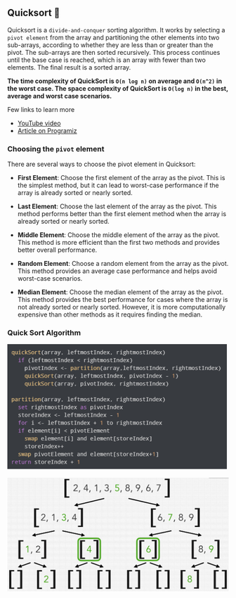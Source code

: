 ## Quicksort 🤔
Quicksort is a `divide-and-conquer` sorting algorithm. It works by selecting a `pivot element` from the array and 
partitioning the other elements into two sub-arrays, according to whether they are less than or greater than 
the pivot. The sub-arrays are then sorted recursively. This process continues until the base case is reached, 
which is an array with fewer than two elements. The final result is a sorted array.

**The time complexity of QuickSort is `O(n log n)` on average and `O(n^2)` in the worst case.
The space complexity of QuickSort is `O(log n)` in the best, average and worst case scenarios.**

Few links to learn more 
* [YouTube video](https://www.youtube.com/watch?v=h8eyY7dIiN4)
* [Article on Programiz](https://www.programiz.com/dsa/quick-sort)

### Choosing the `pivot` element
There are several ways to choose the pivot element in Quicksort:

* **First Element**: Choose the first element of the array as the pivot. This is the simplest method, but it can 
lead to worst-case performance if the array is already sorted or nearly sorted.

* **Last Element**: Choose the last element of the array as the pivot. This method performs better than the first 
element method when the array is already sorted or nearly sorted.

* **Middle Element**: Choose the middle element of the array as the pivot. This method is more efficient than the 
first two methods and provides better overall performance.

* **Random Element**: Choose a random element from the array as the pivot. This method provides an average case 
performance and helps avoid worst-case scenarios.

* **Median Element**: Choose the median element of the array as the pivot. This method provides the best performance 
for cases where the array is not already sorted or nearly sorted. However, it is more computationally expensive 
than other methods as it requires finding the median.

### Quick Sort Algorithm

<img src="img_1.PNG" alt="Quick Sort Algorithm" width="500"/>
<br/>
<br/>
<img src="img.PNG" alt="Quick Sort Algorithm" width="800"/>


[//]: # (adding additional margin from bottom)
<br>
<br>
<br>
<br>

